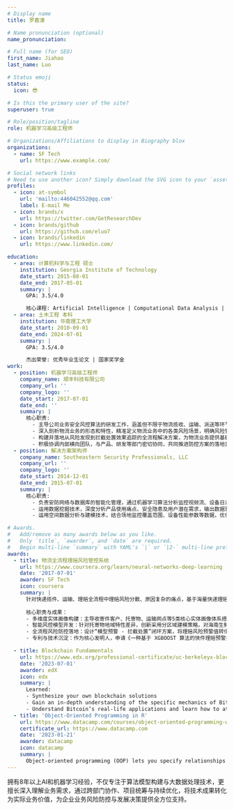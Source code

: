 ```yaml
---
# Display name
title: 罗嘉濠

# Name pronunciation (optional)
name_pronunciation:

# Full name (for SEO)
first_name: Jiahao
last_name: Luo

# Status emoji
status:
  icon: 😎

# Is this the primary user of the site?
superuser: true

# Role/position/tagline
role: 机器学习高级工程师

# Organizations/Affiliations to display in Biography blox
organizations:
  - name: SF Tech
    url: https://www.example.com/

# Social network links
# Need to use another icon? Simply download the SVG icon to your `assets/media/icons/` folder.
profiles:
  - icon: at-symbol
    url: 'mailto:446042552@qq.com'
    label: E-mail Me
  - icon: brands/x
    url: https://twitter.com/GetResearchDev
  - icon: brands/github
    url: https://github.com/eluo7
  - icon: brands/linkedin
    url: https://www.linkedin.com/

education:
  - area: 计算机科学与工程 硕士
    institution: Georgia Institute of Technology
    date_start: 2015-08-01
    date_end: 2017-05-01
    summary: |
      GPA: 3.5/4.0

      核心课程: Artificial Intelligence | Computational Data Analysis | Modeling and Simulation
  - area: 土木工程 本科
    institution: 华南理工大学
    date_start: 2010-09-01
    date_end: 2024-07-01
    summary: |
      GPA: 3.5/4.0

      杰出荣誉: 优秀毕业生论文 | 国家奖学金
work:
  - position: 机器学习高级工程师
    company_name: 顺丰科技有限公司
    company_url: ''
    company_logo: ''
    date_start: 2017-07-01
    date_end: ''
    summary: |
      核心职责:
        - 主导公司业务安全风控算法的研发工作，涵盖但不限于物流揽收、运输、派送等环节中的用户画像构建、账号信用体系搭建、黑灰产挖掘分析、支付风险防控等问题的研究与落地实施。
        - 深入剖析物流业务的形态和特性，精准定义物流业务中的各类风险场景，明确风险管控的合理边界和目标，在有效防控风险的同时，确保业务收益的最大化。
        - 构建并落地从风险发现到拦截处置效果追踪的全流程解决方案，为物流业务提供基础的风险识别能力和前置拦截能力，保障业务安全稳定运行。
        - 积极协调内部横向团队，与产品、研发等部门密切协同，共同推进防控方案的落地实施，从风险识别精准度、打击效果、用户体验等多个维度不断完善风控体系。
  - position: 解决方案架构师
    company_name: Southeastern Security Professionals, LLC
    company_url: ''
    company_logo: ''
    date_start: 2014-12-01
    date_end: 2015-07-01
    summary: |
      核心职责:
        - 负责安防网络与数据库的智能化管理，通过机器学习算法分析监控视频流、设备日志等数据，优化网络传输效率与数据存储安全性。
        - 运用数据挖掘技术，深度分析产品使用痛点、安全隐患及用户潜在需求，输出数据驱动的产品迭代策略，助力安防解决方案优化升级。
        - 运用空间数据分析与建模技术，结合场地监控覆盖范围、设备性能参数等数据，优化安防设备布局与预警算法，提升区域安全管理效率与风险响应能力。

# Awards.
#   Add/remove as many awards below as you like.
#   Only `title`, `awarder`, and `date` are required.
#   Begin multi-line `summary` with YAML's `|` or `|2-` multi-line prefix and indent 2 spaces below.
awards:
  - title: 物流全流程理赔风险管控系统
    url: https://www.coursera.org/learn/neural-networks-deep-learning
    date: '2017-07-01'
    awarder: SF Tech
    icon: coursera
    summary: |
      针对快递揽件、运输、理赔全流程中理赔风险分散、原因复杂的痛点，基于海量快递理赔数据，构建多维度实体画像，实现理赔风险的识别预警与策略管控。
      
      核心职责与成果：
      - 多维度实体画像构建：主导收寄件客户、托寄物、运输网点等5类核心实体画像体系搭建，通过整合历史理赔数据、用户行为数据及物流轨迹数据，提炼200+核心特征，完成客户信用评估、托寄物风险分级等关键画像模块，为风险分析提供数据支撑。
      - 智能风控模型开发：针对托寄物地域特性差异，创新采用分区域建模策略，对海南生鲜、江苏大闸蟹等特色寄递区域，结合XGBoost与随机森林算法，优化特征权重分配与模型参数，使区域化理赔风险预测准确率提升至92%，高于行业平均水平15%。
      - 全流程风险防控落地：设计“模型预警 - 拦截处置”闭环方案，将理赔风险预警值转化为业务操作指令，推动揽件端开箱拍照、实名认证等8项风控措施落地，实现理赔率下降xx%，年节省理赔成本超xxxx万元；主导模型持续迭代，通过动态特征优化与算法升级，保持系统长期领先性能。
      - 专利与技术沉淀：作为核心发明人，申请《一种基于 XGBOOST 算法的快件理赔预警技术》（专利号 201810067080.0）、《基于随机森林算法的理赔预警模型》（专利号 201810067068.X）等多项发明专利，形成标准化风控建模与业务联动方案。

  - title: Blockchain Fundamentals
    url: https://www.edx.org/professional-certificate/uc-berkeleyx-blockchain-fundamentals
    date: '2023-07-01'
    awarder: edX
    icon: edx
    summary: |
      Learned:
      - Synthesize your own blockchain solutions
      - Gain an in-depth understanding of the specific mechanics of Bitcoin
      - Understand Bitcoin’s real-life applications and learn how to attack and destroy Bitcoin, Ethereum, smart contracts and Dapps, and alternatives to Bitcoin’s Proof-of-Work consensus algorithm
  - title: 'Object-Oriented Programming in R'
    url: https://www.datacamp.com/courses/object-oriented-programming-with-s3-and-r6-in-r
    certificate_url: https://www.datacamp.com
    date: '2023-01-21'
    awarder: datacamp
    icon: datacamp
    summary: |
      Object-oriented programming (OOP) lets you specify relationships between functions and the objects that they can act on, helping you manage complexity in your code. This is an intermediate level course, providing an introduction to OOP, using the S3 and R6 systems. S3 is a great day-to-day R programming tool that simplifies some of the functions that you write. R6 is especially useful for industry-specific analyses, working with web APIs, and building GUIs.
---
```


拥有8年以上AI和机器学习经验，不仅专注于算法模型构建与大数据处理技术，更擅长深入理解业务需求，通过跨部门协作、项目统筹与持续优化，将技术成果转化为实际业务价值，为企业业务风险防控与发展决策提供全方位支持。